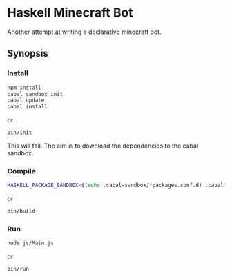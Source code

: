 Haskell Minecraft Bot
=====================

Another attempt at writing a declarative minecraft bot.

Synopsis
--------

### Install

```bash
npm install
cabal sandbox init
cabal update
cabal install
```

or

```bash
bin/init
```

This will fail. The aim is to download the dependencies to the cabal sandbox.

### Compile

```bash
HASKELL_PACKAGE_SANDBOX=$(echo .cabal-sandbox/*packages.conf.d) .cabal-sandbox/bin/fay -o js/Main.js src/Main.hs
```

or

```bash
bin/build
```

### Run

```bash
node js/Main.js
```

or

```bash
bin/run
```
